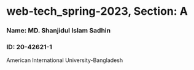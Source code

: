 # web-tech_spring-2023, Section: A

### Name: MD. Shanjidul Islam Sadhin
### ID: 20-42621-1
American International University-Bangladesh

